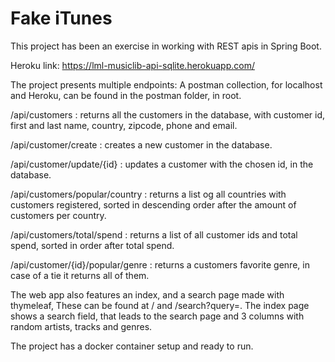 # Fake iTunes

This project has been an exercise in working with REST apis in Spring Boot.

Heroku link: https://lml-musiclib-api-sqlite.herokuapp.com/


The project presents multiple endpoints:
A postman collection, for localhost and Heroku, can be found in the postman folder, in root.

/api/customers :  returns all the customers in the database, with customer id, first and last name, country, 
zipcode, phone and email.

/api/customer/create : creates a new customer in the database.

/api/customer/update/{id} : updates a customer with the chosen id, in the database.

/api/customers/popular/country : returns a list og all countries with customers registered, 
sorted in descending order after the amount of customers per country.

/api/customers/total/spend : returns a list of all customer ids and total spend, sorted in order after total spend.

/api/customer/{id}/popular/genre : returns a customers favorite genre, in case of a tie it returns all of them.


The web app also features an index, and a search page made with thymeleaf, 
These can be found at / and /search?query=<query>. 
The index page shows a search field, that leads to the search page and 3 columns with random artists, tracks and genres.


The project has a docker container setup and ready to run.